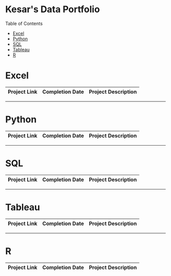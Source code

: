 # Kesar's Data Portfolio

Table of Contents
- [Excel](#Excel)
- [Python](#Python)
- [SQL](#SQL)
- [Tableau](#Tableau)
- [R](#R)

# Excel
| Project Link | Completion Date | Project Description |
|---| ---|---|

***

# Python
| Project Link | Completion Date | Project Description |
|---| ---|---|

***

# SQL
| Project Link | Completion Date | Project Description |
|---| ---|---|

***

# Tableau
| Project Link | Completion Date | Project Description |
|---| ---|---|

***

# R
| Project Link | Completion Date | Project Description |
|---| ---|---|
